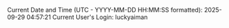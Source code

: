Current Date and Time (UTC - YYYY-MM-DD HH:MM:SS formatted): 2025-09-29 04:57:21
Current User's Login: luckyaiman
